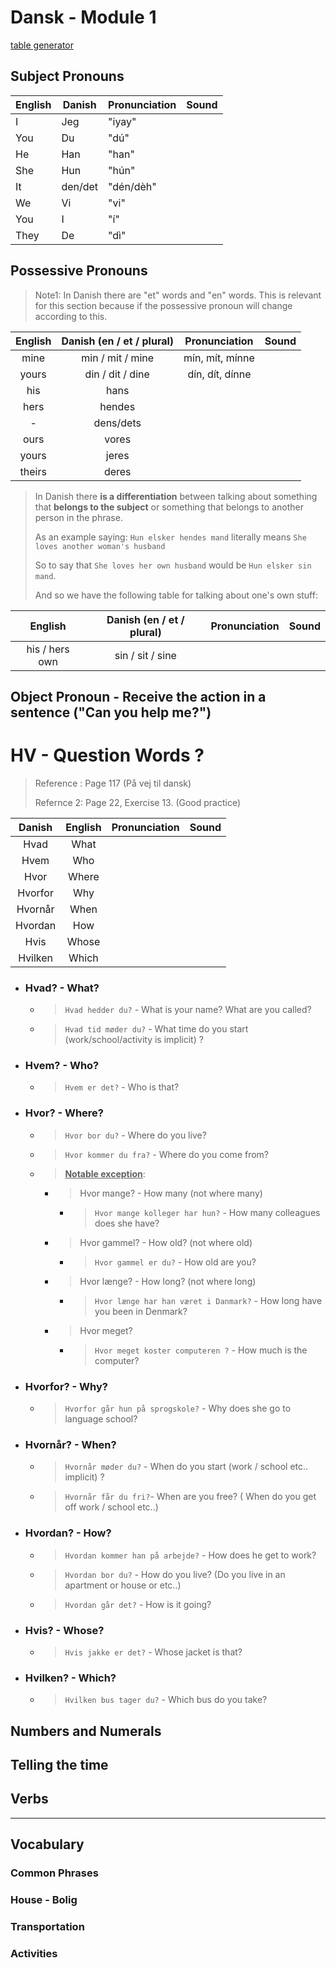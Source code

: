 # Dansk - Module 1
[table generator](https://www.tablesgenerator.com/markdown_tables)
## Subject Pronouns

| English  | Danish  | Pronunciation | Sound |
|----------|---------|---------------|-------|
|     I    |   Jeg   |     "iyay"    |       |
|   You    |    Du   |      "dú"     |       |
|    He    |   Han   |     "han"     |       |
|    She   |   Hun   |     "hún"     |       |
|    It    | den/det |   "dén/dèh"   |       |
|    We    |    Vi   |      "vi"     |       |
|    You   |    I    |      "í"      |       |
|   They   |    De   |      "dì"     |       |

## Possessive Pronouns

> Note1: In Danish there are "et" words and "en" words. This is relevant for this section because if the possessive pronoun will change according to this. 

| English  | Danish (en / et / plural)  |  Pronunciation  | Sound |
|:--------:|:--------------------------:|:---------------:|:-----:|
|   mine   |      min / mit / mine      | mín, mít, mínne |       |
|   yours  |      din / dit / dine      | dín, dít, dínne |       |
|    his   |            hans            |                 |       |
|   hers   |           hendes           |                 |       |
|    -     |          dens/dets         |                 |       |
|   ours   |            vores           |                 |       |
|   yours  |            jeres           |                 |       |
|  theirs  |            deres           |                 |       |

> In Danish there **is a differentiation** between talking about something that **belongs to the subject** or something that belongs to another person in the phrase.
> 
> As an example saying: `Hun elsker hendes mand` literally means `She loves another woman's husband`
> 
> So to say that `She loves her own husband` would be `Hun elsker sin mand`. 
> 
> And so we have the following table for talking about one's own stuff:

|     English     | Danish (en / et / plural) | Pronunciation |  Sound |
|:---------------:|:-------------------------:|:-------------:|:------:|
| his / hers own  |      sin / sit / sine     |               |        |



## Object Pronoun - Receive the action in a sentence ("Can you help me?")


# HV - Question Words ? 

> Reference : Page 117 (På vej til dansk)
>
> Refernce 2: Page 22, Exercise 13. (Good practice) 

| Danish  | English | Pronunciation | Sound |
|:-------:|:-------:|:-------------:|:-----:|
| Hvad    | What    |               |       |
| Hvem    | Who     |               |       |
| Hvor    | Where   |               |       |
| Hvorfor | Why     |               |       |
| Hvornår | When    |               |       |
| Hvordan | How     |               |       |
| Hvis    | Whose   |               |       |
| Hvilken | Which   |               |       |


* ### Hvad? - What?
    * > `Hvad hedder du?` - What is your name? What are you called?
    * > `Hvad tid møder du?` - What time do you start (work/school/activity is implicit) ?

* ### Hvem? - Who?
    * > `Hvem er det?` - Who is that?

* ### Hvor? - Where?
    * > `Hvor bor du?` - Where do you live?
    * > `Hvor kommer du fra?` - Where do you come from?
    * > **<u> Notable exception**</u>:
        * > Hvor mange?     - How many (not where many)
            * > `Hvor mange kolleger har hun?` - How many colleagues does she have?
        * > Hvor gammel?    - How old? (not where old) 
            * > `Hvor gammel er du?` - How old are you?
        * > Hvor længe?     - How long? (not where long)
            * > `Hvor længe har han været i Danmark?` - How long have you been in Denmark?
        * > Hvor meget?
            * > `Hvor meget koster computeren ?` - How much is the computer?

* ### Hvorfor? - Why?
    * > `Hvorfor går hun på sprogskole?` - Why does she go to language school?

* ### Hvornår? - When?
    * > `Hvornår møder du?` - When do you start (work / school etc.. implicit) ?
    * > `Hvornår får du fri?`- When are you free? ( When do you get off work / school etc..)

* ### Hvordan? - How?
    * > `Hvordan kommer han på arbejde?` - How does he get to work?
    * > `Hvordan bor du?` - How do you live? (Do you live in an apartment or house or etc..)
    * > `Hvordan går det?` - How is it going?

* ### Hvis? - Whose?
    * > `Hvis jakke er det?` - Whose jacket is that?

* ### Hvilken? - Which?
    * > `Hvilken bus tager du?` - Which bus do you take?






## Numbers and Numerals

## Telling the time

## Verbs

---
## Vocabulary

### Common Phrases

### House - Bolig

### Transportation

### Activities